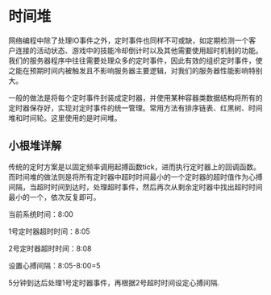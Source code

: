 # 时间堆
网络编程中除了处理IO事件之外，定时事件也同样不可或缺，如定期检测一个客户连接的活动状态、游戏中的技能冷却倒计时以及其他需要使用超时机制的功能。我们的服务器程序中往往需要处理众多的定时事件，因此有效的组织定时事件，使之能在预期时间内被触发且不影响服务器主要逻辑，对我们的服务器性能影响特别大。

一般的做法是将每个定时事件封装成定时器，并使用某种容器类数据结构将所有的定时器保存好，实现对定时事件的统一管理。常用方法有排序链表、红黑树、时间堆和时间轮。这里使用的是时间堆。


## 小根堆详解
传统的定时方案是以固定频率调用起搏函数tick，进而执行定时器上的回调函数。而时间堆的做法则是将所有定时器中超时时间最小的一个定时器的超时值作为心搏间隔，当超时时间到达时，处理超时事件，然后再次从剩余定时器中找出超时时间最小的一个，依次反复即可。

当前系统时间：8:00

1号定时器超时时间：8:05

2号定时器超时时间：8:08

设置心搏间隔：8:05-8:00=5

5分钟到达后处理1号定时器事件，再根据2号超时时间设定心搏间隔.



